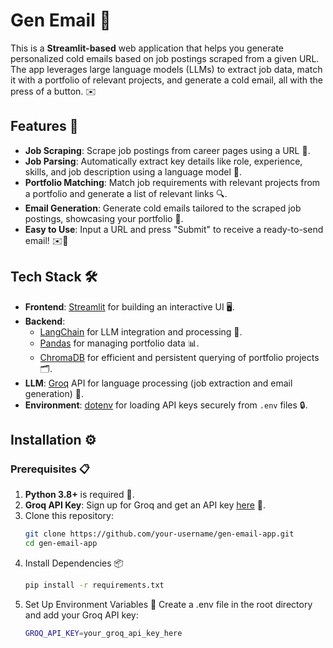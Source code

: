 # Gen Email 📧

This is a **Streamlit-based** web application that helps you generate personalized cold emails based on job postings scraped from a given URL. The app leverages large language models (LLMs) to extract job data, match it with a portfolio of relevant projects, and generate a cold email, all with the press of a button. ✉️

## Features 🚀
- **Job Scraping**: Scrape job postings from career pages using a URL 🔗.
- **Job Parsing**: Automatically extract key details like role, experience, skills, and job description using a language model 📄.
- **Portfolio Matching**: Match job requirements with relevant projects from a portfolio and generate a list of relevant links 🔍.
- **Email Generation**: Generate cold emails tailored to the scraped job postings, showcasing your portfolio 📨.
- **Easy to Use**: Input a URL and press "Submit" to receive a ready-to-send email! ✉️🚀

## Tech Stack 🛠️
- **Frontend**: [Streamlit](https://streamlit.io/) for building an interactive UI 🖥️.
- **Backend**: 
  - [LangChain](https://langchain.com/) for LLM integration and processing 🧠.
  - [Pandas](https://pandas.pydata.org/) for managing portfolio data 📊.
  - [ChromaDB](https://chromadb.com/) for efficient and persistent querying of portfolio projects 🗂️.
- **LLM**: [Groq](https://groq.com/) API for language processing (job extraction and email generation) 🤖.
- **Environment**: [dotenv](https://pypi.org/project/python-dotenv/) for loading API keys securely from `.env` files 🔒.

## Installation ⚙️

### Prerequisites 📋
1. **Python 3.8+** is required 🐍.
2. **Groq API Key**: Sign up for Groq and get an API key [here](https://groq.com/) 🔑.
3. Clone this repository:
   ```bash
   git clone https://github.com/your-username/gen-email-app.git
   cd gen-email-app
4. Install Dependencies 📦
   ```bash
   pip install -r requirements.txt
5. Set Up Environment Variables 🔐
   Create a .env file in the root directory and add your Groq API key:
   ```bash
   GROQ_API_KEY=your_groq_api_key_here
